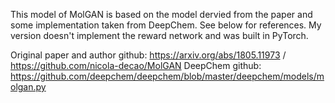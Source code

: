 This model of MolGAN is based on the model dervied from the paper and some implementation taken from DeepChem. See below for references. My version doesn't implement the reward network and was built in PyTorch.

Original paper and author github: https://arxiv.org/abs/1805.11973 / https://github.com/nicola-decao/MolGAN
DeepChem github: https://github.com/deepchem/deepchem/blob/master/deepchem/models/molgan.py
